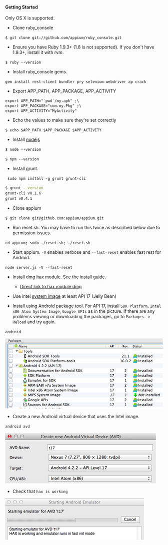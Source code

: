 #### Getting Started

Only OS X is supported.

- Clone ruby_console

`$ git clone git://github.com/appium/ruby_console.git`

- Ensure you have Ruby 1.9.3+ (1.8 is not supported). If you don't have 1.9.3+, install it with rvm.

`$ ruby --version`

- Install ruby_console gems.

`gem install rest-client bundler pry selenium-webdriver ap crack`

- Export APP_PATH, APP_PACKAGE, APP_ACTIVITY

```
export APP_PATH="`pwd`/my.apk" ;\
export APP_PACKAGE="com.my.Pkg" ;\
export APP_ACTIVITY="MyActivity"
```

- Echo the values to make sure they're set correctly

`$ echo $APP_PATH $APP_PACKAGE $APP_ACTIVITY`

- Install [nodejs](http://nodejs.org/)

`$ node --version`

`$ npm --version`

- Install grunt.

` sudo npm install -g grunt grunt-cli`

```bash
$ grunt --version
grunt-cli v0.1.6
grunt v0.4.1
```

- Clone appium

`$ git clone git@github.com:appium/appium.git`

- Run reset.sh. You may have to run this twice as described below due to permission issues.

`cd appium; sudo ./reset.sh; ./reset.sh`

- Start appium. `-V` enables verbose and `--fast-reset` enables fast rest for Android.

`node server.js -V --fast-reset`

- Install dmg [hax module](http://software.intel.com/en-us/articles/intel-hardware-accelerated-execution-manager). See the [install guide](http://software.intel.com/en-us/articles/installation-instructions-for-intel-hardware-accelerated-execution-manager-macosx).
  - [Direct link to hax module dmg](http://software.intel.com/sites/default/files/article/184952/intelhaxm-1.0.4-hotfix-androidonmac.zip)

- Use intel [system image](http://software.intel.com/en-us/articles/android-4-2-jelly-bean-x86-emulator-system-image) at least API 17 (Jelly Bean)

- Install using Android package tool. For API 17, install `SDK Platform`, `Intel x86 Atom System Image`, `Google APIs` as in the picture. 
If there are any problems viewing or downloading the packages, go to `Packages -> Reload` and try again.

`android`

![](img/packages.png)

- Create a new Android virtual device that uses the Intel image.

`android avd`

![](img/avd_settings.png)

- Check that `hax is working`

![](img/hax.png)
